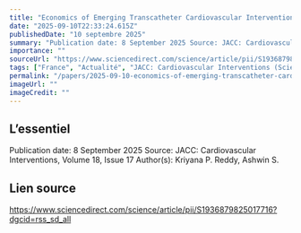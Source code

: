 ```yaml
---
title: "Economics of Emerging Transcatheter Cardiovascular Interventions"
date: "2025-09-10T22:33:24.615Z"
publishedDate: "10 septembre 2025"
summary: "Publication date: 8 September 2025 Source: JACC: Cardiovascular Interventions, Volume 18, Issue 17 Author(s): Kriyana P. Reddy, Ashwin S."
importance: ""
sourceUrl: "https://www.sciencedirect.com/science/article/pii/S1936879825017716?dgcid=rss_sd_all"
tags: ["France", "Actualité", "JACC: Cardiovascular Interventions (ScienceDirect)"]
permalink: "/papers/2025-09-10-economics-of-emerging-transcatheter-cardiovascular-interventions"
imageUrl: ""
imageCredit: ""
---
```


## L’essentiel

Publication date: 8 September 2025 Source: JACC: Cardiovascular Interventions, Volume 18, Issue 17 Author(s): Kriyana P. Reddy, Ashwin S.

## Lien source

https://www.sciencedirect.com/science/article/pii/S1936879825017716?dgcid=rss_sd_all
